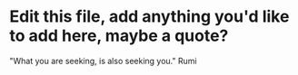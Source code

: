 # Edit this file, add anything you'd like to add here, maybe a quote?
"What you are seeking, is also seeking you." Rumi
